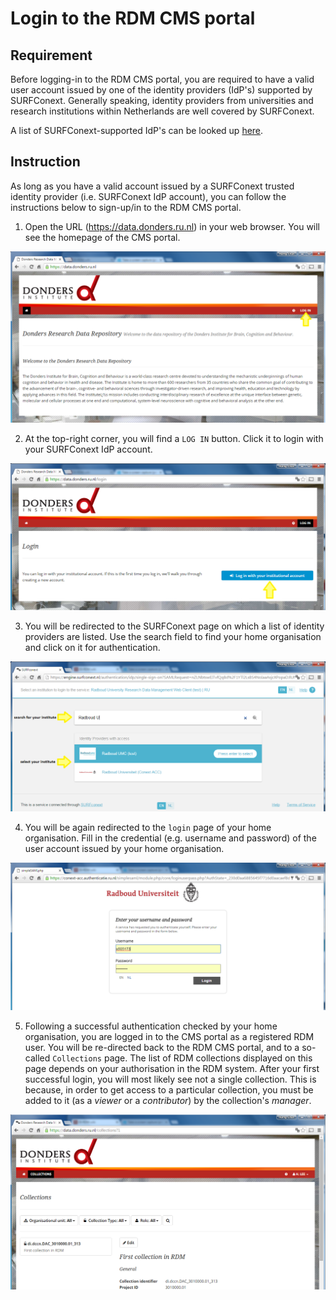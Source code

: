 # Login to the RDM CMS portal

## Requirement

Before logging-in to the RDM CMS portal, you are required to have a valid user account issued by one of the identity providers (IdP's) supported by SURFConext.  Generally speaking, identity providers from universities and research institutions within Netherlands are well covered by SURFConext. 

A list of SURFConext-supported IdP's can be looked up [here](https://www.surf.nl/over-surf/werkmaatschappijen/surfnet/over-surfnet/aansluiten-op-surfnet/aangesloten-instellingen/index.html). 

## Instruction

As long as you have a valid account issued by a SURFConext trusted identity provider (i.e. SURFConext IdP account), you can follow the instructions below to sign-up/in to the RDM CMS portal.

1. Open the URL (https://data.donders.ru.nl) in your web browser.  You will see the homepage of the CMS portal.

  ![](screenshots/cms_homepage.png)

2. At the top-right corner, you will find a `LOG IN` button.  Click it to login with your SURFConext IdP account.

  ![](screenshots/cms_login.png)

3. You will be redirected to the SURFConext page on which a list of identity providers are listed.  Use the search field to find your home organisation and click on it for authentication. 

  ![](screenshots/cms_signup_surfconext.png)

4. You will be again redirected to the `login` page of your home organisation.  Fill in the credential (e.g. username and password) of the user account issued by your home organisation.

  ![](screenshots/cms_RU_login.png)

5. Following a successful authentication checked by your home organisation, you are logged in to the CMS portal as a registered RDM user. You will be re-directed back to the RDM CMS portal, and to a so-called `Collections` page. The list of RDM collections displayed on this page depends on your authorisation in the RDM system. After your first successful login, you will most likely see not a single collection. This is because, in order to get access to a particular collection, you must be added to it (as a _viewer_ or a _contributor_) by the collection's _manager_. 

  ![](screenshots/cms_collections.png)
